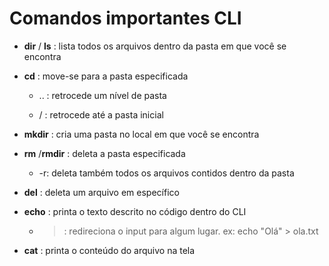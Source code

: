 # Comandos importantes CLI

- **dir** / **ls** : lista todos os arquivos dentro da pasta em que você se encontra

- **cd** : move-se para a pasta especificada
  
  - .. : retrocede um nível de pasta
  
  - / : retrocede até a pasta inicial

- **mkdir** : cria uma pasta no local em que você se encontra

- **rm** /**rmdir** : deleta a pasta especificada
  
  - -r: deleta também todos os arquivos contidos dentro da pasta

- **del** : deleta um arquivo em específico

- **echo**   : printa o texto descrito no código dentro do CLI
  
  - > : redireciona o input para algum lugar. ex: echo "Olá" > ola.txt

- **cat** : printa o conteúdo do arquivo na tela


